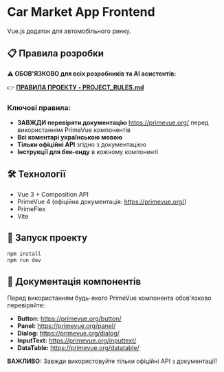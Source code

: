 # Car Market App Frontend

Vue.js додаток для автомобільного ринку.

## 📋 Правила розробки

**⚠️ ОБОВ'ЯЗКОВО для всіх розробників та AI асистентів:**

👉 **[ПРАВИЛА ПРОЕКТУ - PROJECT_RULES.md](./PROJECT_RULES.md)**

### Ключові правила:
- **ЗАВЖДИ перевіряти документацію** https://primevue.org/ перед використанням PrimeVue компонентів
- **Всі коментарі українською мовою**
- **Тільки офіційні API** згідно з документацією
- **Інструкції для бек-енду** в кожному компоненті

## 🛠 Технології

- Vue 3 + Composition API
- PrimeVue 4 (офіційна документація: https://primevue.org/)
- PrimeFlex
- Vite

## 🚀 Запуск проекту

```bash
npm install
npm run dev
```

## 📖 Документація компонентів

Перед використанням будь-якого PrimeVue компонента обов'язково перевіряйте:
- **Button:** https://primevue.org/button/
- **Panel:** https://primevue.org/panel/
- **Dialog:** https://primevue.org/dialog/
- **InputText:** https://primevue.org/inputtext/
- **DataTable:** https://primevue.org/datatable/

**ВАЖЛИВО:** Завжди використовуйте тільки офіційні API з документації!
